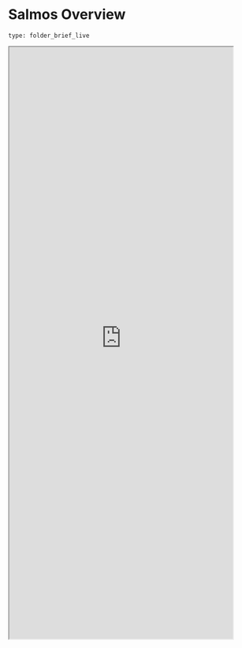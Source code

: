 # Salmos Overview
 
```ccard
type: folder_brief_live
```
 
<iframe
		width="90%"
		height="1200"
		src="https://www.dndbeyond.com/characters/110479789">
</iframe>
